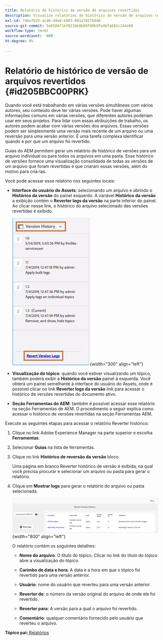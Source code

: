 ```yaml
---
title: Relatório de histórico de versão de arquivos revertidos
description: Visualize relatórios de histórico de versão de arquivos revertidos nos Guias AEM. Saiba como acessar logs de versão de reversão na interface do usuário do Assets, na pré-visualização de tópicos e na seleção de ferramentas do AEM.
exl-id: 74bef625-acd6-49a6-b983-881a782f68d6
source-git-commit: 5e0584f1bf0216b8b00f00b9fe46fa682c244e08
workflow-type: tm+mt
source-wordcount: '469'
ht-degree: 0%

---
```


# Relatório de histórico de versão de arquivos revertidos {#id205BBC00PRK}

Quando você está trabalhando em várias versões simultâneas com vários autores, seu conteúdo deve ter várias versões. Pode haver algumas informações comuns em várias versões, que diferentes autores poderiam usar em seus projetos. Para lidar com essas atribuições de trabalho, os autores podem acabar com várias versões dos arquivos. Essas versões podem ser simplesmente uma versão mais recente de um arquivo ou uma reversão para uma versão anterior. É uma tarefa complexa identificar quando e por que um arquivo foi revertido.

Guias do AEM permitem gerar um relatório de histórico de versões para um arquivo individual ou para todos os arquivos em uma pasta. Esse histórico de versões fornece uma visualização consolidada de todas as versões de um arquivo que foram revertidas e que criaram essas versões, além do motivo para criá-las.

Você pode acessar esse relatório nos seguintes locais:

- **Interface do usuário do Assets**: selecionando um arquivo e abrindo o **Histórico da versão** do painel esquerdo. A variável **Histórico da versão** a exibição contém o **Reverter logs da versão** na parte inferior do painel. Ao clicar nesse link, o histórico do arquivo selecionado das versões revertidas é exibido.

  ![](images/revert-log-from-assets-ui.png){width="300" align="left"}

- **Visualização do tópico**: quando você estiver visualizando um tópico, também poderá exibir a **Histórico da versão** painel à esquerda. Você obterá um painel semelhante à interface do usuário do Assets, onde é possível clicar no link **Reverter logs da versão** link para acessar o histórico de versões revertidas do documento ativo.

- **Seção Ferramentas do AEM**: também é possível acessar esse relatório na seção Ferramentas de AEM. O procedimento a seguir explica como acessar o histórico de versões revertidas na seção Ferramentas AEM.


Execute as seguintes etapas para acessar o relatório Reverter histórico:

1. Clique no link Adobe Experience Manager na parte superior e escolha **Ferramentas**.

1. Selecionar **Guias** na lista de ferramentas.

1. Clique no link **Histórico de reversão da versão** bloco.

   Uma página em branco Reverter histórico de versão é exibida, na qual você precisa procurar e selecionar um arquivo ou pasta para gerar o relatório.

1. Clique em **Mostrar logs** para gerar o relatório do arquivo ou pasta selecionada.

   ![](images/revert-version-history-report.png){width="800" align="left"}

   O relatório contém os seguintes detalhes:

   - **Nome do arquivo**: O título do tópico. Clicar no link do título do tópico abre a visualização do tópico.

   - **Carimbo de data e hora**: A data e a hora em que o tópico foi revertido para uma versão anterior.

   - **Usuário**: nome do usuário que reverteu para uma versão anterior.

   - **Reverter de**: o número da versão original do arquivo de onde ele foi revertido.

   - **Reverter para**: A versão para a qual o arquivo foi revertido.

   - **Comentário**: qualquer comentário fornecido pelo usuário que reverteu o arquivo.


**Tópico pai:**[ Relatórios](reports-intro.md)

